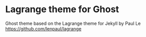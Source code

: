 # Lagrange theme for Ghost
Ghost theme based on the Lagrange theme for Jekyll by Paul Le
https://github.com/lenpaul/lagrange

